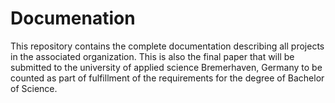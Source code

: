 # Documenation

This repository contains the complete documentation describing all projects in the associated organization. This is also the final paper that will be submitted to the university of applied science Bremerhaven, Germany to be counted as part of fulfillment of the requirements for the degree of Bachelor of Science.
